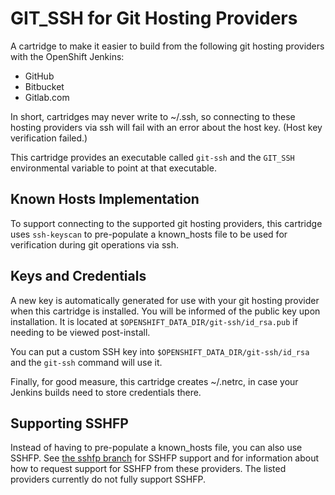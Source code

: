 # GIT\_SSH for Git Hosting Providers

A cartridge to make it easier to build from the following git hosting providers with the OpenShift Jenkins:

* GitHub
* Bitbucket
* Gitlab.com

In short, cartridges may never write to ~/.ssh, so connecting to these hosting providers via ssh will fail with an error about the host key. (Host key verification failed.)

This cartridge provides an executable called `git-ssh` and the `GIT_SSH` environmental variable to point at that executable.

## Known Hosts Implementation

To support connecting to the supported git hosting providers, this cartridge uses `ssh-keyscan` to pre-populate a known\_hosts file to be used for verification during git operations via ssh.

## Keys and Credentials

A new key is automatically generated for use with your git hosting provider when this cartridge is installed. You will be informed of the public key upon installation. It is located at `$OPENSHIFT_DATA_DIR/git-ssh/id_rsa.pub` if needing to be viewed post-install.

You can put a custom SSH key into `$OPENSHIFT_DATA_DIR/git-ssh/id_rsa` and the `git-ssh` command will use it.

Finally, for good measure, this cartridge creates ~/.netrc, in case your Jenkins builds need to store credentials there.

## Supporting SSHFP

Instead of having to pre-populate a known\_hosts file, you can also use SSHFP. See [the sshfp branch](https://github.com/damaestro/openshift-community-git-ssh/tree/sshfp) for SSHFP support and for information about how to request support for SSHFP from these providers. The listed providers currently do not fully support SSHFP.
